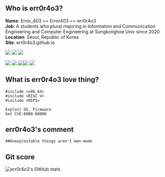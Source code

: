## Who is err0r4o3? 

**Name**: Error_403 == Error403 == err0r4o3   
**Job**: A students who plural majoring in Information and Communication Engineering and Computer Engineering at Sungkonghoe Univ since 2020
**Location**: Seoul, Republic of Korea   
**Site**: err0r4o3.github.io 

<img src="https://img.shields.io/badge/C-00599C?style=for-the-badge&logo=c&logoColor=white"/> <img src="https://img.shields.io/badge/C%2B%2B-00599C?style=for-the-badge&logo=c%2B%2B&logoColor=white"/> <img src="https://img.shields.io/badge/Python-FFD43B?style=for-the-badge&logo=python&logoColor=darkgree"/> 

<img src="https://img.shields.io/badge/AMD64 asm-000000?style=for-the-badge&logoColor=white"/> <img src="https://img.shields.io/badge/x86 asm-000000?style=for-the-badge&&logoColor=white"/> <img src="https://img.shields.io/badge/ARM asm-000000?style=for-the-badge&logoColor=white"/><img src="https://img.shields.io/badge/MIPS asm-000000?style=for-the-badge&logoColor=white"/> <img src="https://img.shields.io/badge/RISC_V asm-000000?style=for-the-badge&logoColor=white"/>


## What is err0r4o3 love thing? 

```
#include <x86_64>
#include <RISC-V>
#include <MIPS>

Exploit OS, Firmware
Get CVE-0000-00000
```

## err0r4o3's comment

```
##Unexploitable things aren't man-made
```

## Git score 

![err0r4o3's GitHub stats](https://github-readme-stats.vercel.app/api?username=err0r4o3)
